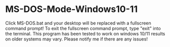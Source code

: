 # MS-DOS-Mode-Windows10-11
Click MS-DOS.bat and your desktop will be replaced with a fullscreen command prompt! To exit the fullscreen command prompt, type "exit" into the terminal.
This program has been tested to work on windows 10/11 results on older systems may vary. Please notify me if there are any issues!
